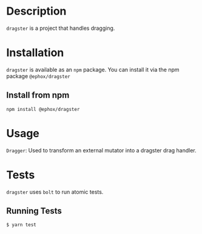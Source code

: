 # Description
`dragster` is a project that handles dragging.
# Installation
`dragster` is available as an `npm` package.  You can install it via the npm package `@ephox/dragster`
## Install from npm
`npm install @ephox/dragster`

# Usage
`Dragger`: Used to transform an external mutator into a dragster drag handler.
# Tests
`dragster` uses `bolt` to run atomic tests.
## Running Tests
`$ yarn test`
